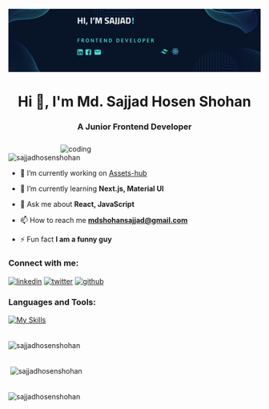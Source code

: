![logo](https://github.com/Sajjadhosenshohan/Sajjadhosenshohan/blob/main/banner.png)
<h1 align="center">Hi 👋, I'm Md. Sajjad Hosen Shohan</h1>
<h3 align="center">A Junior Frontend Developer</h3>

<img align='right' alt='coding' width="400" style="margin-top: 10px;" src="https://img.freepik.com/free-vector/hand-drawn-web-developers_23-2148819604.jpg">

<p align="left"> <img src="https://komarev.com/ghpvc/?username=sajjadhosenshohan&label=Profile%20views&color=0e75b6&style=flat" alt="sajjadhosenshohan" /> </p>

- 🔭 I’m currently working on [Assets-hub](https://my-assets-c2027.web.app)

- 🌱 I’m currently learning **Next.js, Material UI**

- 💬 Ask me about **React, JavaScript**

- 📫 How to reach me **mdshohansajjad@gmail.com**

- ⚡ Fun fact **I am a funny guy**

<h3 align="left">Connect with me:</h3>
<p align="left">
  <a href="https://linkedin.com/in/mdsajjadshohan" target="blank"><img align="center" src="https://skillicons.dev/icons?i=linkedin" alt="linkedin" height="30" width="30" /></a>
  <a href="https://twitter.com/mdsajjadshohan" target="blank"><img align="center" src="https://skillicons.dev/icons?i=twitter" alt="twitter" height="30" width="30" /></a>
  <a href="https://github.com/sajjadhosenshohan" target="blank"><img align="center" src="https://skillicons.dev/icons?i=github" alt="github" height="30" width="30" /></a>
</p>

<h3 align="left">Languages and Tools:</h3>

[![My Skills](https://skillicons.dev/icons?i=html,css,tailwind,materialui,git,github,js,react,vite,nodejs,express,mongodb,netlify,vercel,vscode,firebase,figma&perline=4)](https://skillicons.dev)

<p><img align="center" src="https://github-readme-stats.vercel.app/api/top-langs?username=sajjadhosenshohan&show_icons=true&locale=en&layout=compact" alt="sajjadhosenshohan" style="margin-top: 20px;" /></p> 

<p>&nbsp;<img align="center" src="https://github-readme-stats.vercel.app/api?username=sajjadhosenshohan&show_icons=true&locale=en" alt="sajjadhosenshohan" style="margin-top: 20px;" /></p>

<p><img align="center" src="https://github-readme-streak-stats.herokuapp.com/?user=sajjadhosenshohan&" alt="sajjadhosenshohan" style="margin-top: 20px;" /></p>
